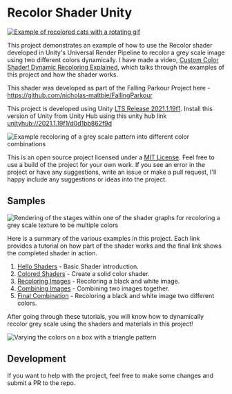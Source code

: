 # Recolor Shader Unity

[![Example of recolored cats with a rotating gif](Demo/imgs/Showcase-Cats.gif)](https://youtu.be/mV787RU6HWI)

This project demonstrates an example of how to use the Recolor
shader developed in Unity's Universal Render Pipeline to
recolor a grey scale image using two different colors dynamically.
I have made a video, [Custom Color Shader! Dynamic
Recoloring Explained](https://youtu.be/mV787RU6HWI), which talks
through the examples of this project and how the shader works.

This shader was developed as part of the Falling Parkour Project here -
[https://github.com/nicholas-maltbie/FallingParkour
    ](https://github.com/nicholas-maltbie/FallingParkour)

This project is developed using Unity
[LTS Release 2021.1.19f1](https://unity3d.com/unity/whats-new/2021.1.19).
Install this version of Unity from Unity Hub using this unity hub link
[unityhub://2021.1.19f1/d0d1bb862f9d](unityhub://2021.1.19f1/5f5eb8bbdc25)

![Example recoloring of a grey scale pattern into different color combinations](Demo/imgs/Showcase.png)

This is an open source project licensed under a
[MIT License](LICENSE.txt). Feel free to use a build of the project for
your own work. If you see an error in the project or have any suggestions,
write an issue or make a pull request, I'll
happy include any suggestions or ideas into the project.

## Samples

![Rendering of the stages within one of the shader graphs for recoloring
    a grey scale texture to be multiple colors](Demo/imgs/5-GreyscaleRecolorShader.png)

Here is a summary of the various examples in this project.
Each link provides a tutorial on how part of the shader works
and the final link shows the completed shader in action.

1. [Hello Shaders](Demo/1.HelloShaders.md)
    \- Basic Shader introduction.
2. [Colored Shaders](Demo/2.ColoredShaders.md)
    \- Create a solid color shader.
3. [Recoloring Images](Demo/3.RecoloringImages.md)
    \- Recoloring a black and white image.
4. [Combining Images](Demo/4.CombiningImages.md)
    \- Combining two images together.
5. [Final Combination](Demo/5.FinalCombination.md)
    \- Recoloring a black and white image two different colors.

After going through these tutorials, you will know how to dynamically
recolor grey scale using the shaders and materials in this project!

![Varying the colors on a box with a triangle pattern
    ](Demo/imgs/5-RecolorCubes.gif)

## Development

If you want to help with the project, feel free to make some changes
and submit a PR to the repo.

